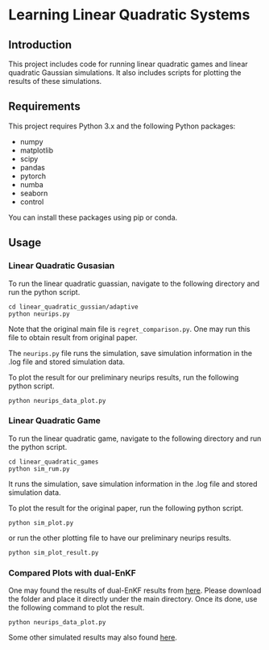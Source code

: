 # Learning Linear Quadratic Systems

## Introduction

This project includes code for running linear quadratic games and linear quadratic Gaussian simulations. It also includes scripts for plotting the results of these simulations.

## Requirements

This project requires Python 3.x and the following Python packages:

- numpy
- matplotlib
- scipy
- pandas
- pytorch
- numba
- seaborn
- control

You can install these packages using pip or conda.


## Usage

### Linear Quadratic Gusasian
To run the linear quadratic guassian, navigate to the following directory and run the python script.
```
cd linear_quadratic_gussian/adaptive
python neurips.py
```

Note that the original main file is `regret_comparison.py`. 
One may run this file to obtain result from original paper.

The `neurips.py` file runs the simulation, save simulation information in the .log file and stored simulation data.

To plot the result for our preliminary neurips results, run the following python script.
```
python neurips_data_plot.py
```

### Linear Quadratic Game
To run the linear quadratic game, navigate to the following directory and run the python script.
```
cd linear_quadratic_games
python sim_rum.py
```

It runs the simulation, save simulation information in the .log file and stored simulation data.

To plot the result for the original paper, run the following python script.
```
python sim_plot.py
```
or run the other plotting file to have our preliminary neurips results.
```
python sim_plot_result.py
```

### Compared Plots with dual-EnKF
One may found the results of dual-EnKF results from [here](https://drive.google.com/drive/folders/1tWFHcO6EF1lOcfO2MgSbyHYb9_Iy6xfT?usp=sharing). Please download the folder and place it directly under the main directory. Once its done, use the following command to plot the result.
```
python neurips_data_plot.py
```


Some other simulated results may also found [here](https://drive.google.com/drive/folders/1h6lkcsROXrtMZp1lIEr1OHIs7166QX1H?usp=sharing).
 